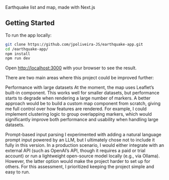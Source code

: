 Earthquake list and map, made with Next.js

## Getting Started

To run the app locally:

```bash
git clone https://github.com/jpoliveira-JS/earthquake-app.git
cd /earthquake-app/
npm install
npm run dev
```

Open [http://localhost:3000](http://localhost:3000) with your browser to see the result.

There are two main areas where this project could be improved further:

Performance with large datasets
At the moment, the map uses Leaflet’s built-in <GeoJSON /> component. This works well for smaller datasets, but performance starts to degrade when rendering a large number of markers. A better approach would be to build a custom map component from scratch, giving me full control over how features are rendered. For example, I could implement clustering logic to group overlapping markers, which would significantly improve both performance and usability when handling large datasets.

Prompt-based input parsing
I experimented with adding a natural language prompt input powered by an LLM, but I ultimately chose not to include it fully in this version. In a production scenario, I would either integrate with an external API (such as OpenAI’s API, though it requires a paid or trial account) or run a lightweight open-source model locally (e.g., via Ollama). However, the latter option would make the project harder to set up for others. For this assessment, I prioritized keeping the project simple and easy to run.
